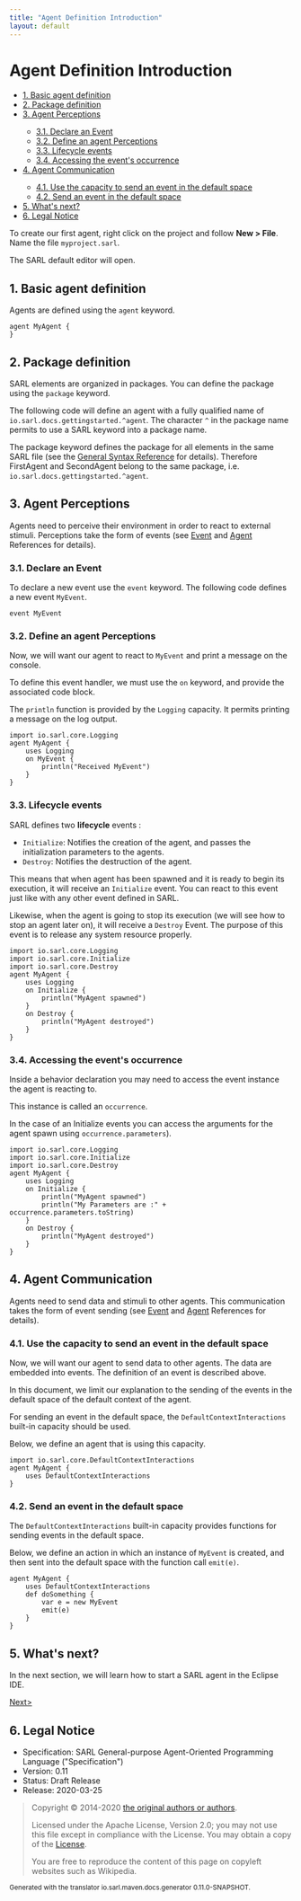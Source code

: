 ```yaml
---
title: "Agent Definition Introduction"
layout: default
---
```


# Agent Definition Introduction


<ul class="page_outline" id="page_outline">

<li><a href="#1-basic-agent-definition">1. Basic agent definition</a></li>
<li><a href="#2-package-definition">2. Package definition</a></li>
<li><a href="#3-agent-perceptions">3. Agent Perceptions</a></li>
<ul>
  <li><a href="#3-1-declare-an-event">3.1. Declare an Event</a></li>
  <li><a href="#3-2-define-an-agent-perceptions">3.2. Define an agent Perceptions</a></li>
  <li><a href="#3-3-lifecycle-events">3.3. Lifecycle events</a></li>
  <li><a href="#3-4-accessing-the-event-s-occurrence">3.4. Accessing the event's occurrence</a></li>
</ul>
<li><a href="#4-agent-communication">4. Agent Communication</a></li>
<ul>
  <li><a href="#4-1-use-the-capacity-to-send-an-event-in-the-default-space">4.1. Use the capacity to send an event in the default space</a></li>
  <li><a href="#4-2-send-an-event-in-the-default-space">4.2. Send an event in the default space</a></li>
</ul>
<li><a href="#5-what-s-next">5. What's next?</a></li>
<li><a href="#6-legal-notice">6. Legal Notice</a></li>

</ul>


To create our first agent, right click on the project and follow **New > File**. Name the file `myproject.sarl`.

The SARL default editor will open.

## 1. Basic agent definition

Agents are defined using the `agent` keyword.

```sarl
agent MyAgent {
}
```


## 2. Package definition

SARL elements are organized in packages. You can define the package using the `package` keyword.

The following code will define an agent with a fully qualified name of `io.sarl.docs.gettingstarted.^agent`.
The character `^` in the package name permits to use a SARL keyword into a package name.

<importantnote>The package keyword defines the package for all elements in the same SARL file (see the
[General Syntax Reference](../reference/GeneralSyntax.html) for details).
Therefore FirstAgent and SecondAgent belong to the same package, i.e. `io.sarl.docs.gettingstarted.^agent`.</importantnote>

## 3. Agent Perceptions

Agents need to perceive their environment in order to react to external stimuli. Perceptions take the form of events
(see [Event](../reference/Event.html) and [Agent](../reference/Agent.html) References for details).

### 3.1. Declare an Event

To declare a new event use the `event` keyword. The following code defines a new event `MyEvent`.

`event MyEvent`

### 3.2. Define an agent Perceptions

Now, we will want our agent to react to `MyEvent` and print a message on the console.

To define this event handler, we must use the `on` keyword, and provide the associated code block.

<note>The `println` function is provided by the `Logging` capacity. It permits printing a message
on the log output.</note>

```sarl
import io.sarl.core.Logging
agent MyAgent {
	uses Logging
	on MyEvent {
		println("Received MyEvent")
	}
}
```



### 3.3. Lifecycle events

SARL defines two **lifecycle** events :

* `Initialize`:  Notifies the creation of the agent, and passes the initialization parameters to the agents.
* `Destroy`: Notifies the destruction of the agent.

This means that when agent has been spawned and it is ready to begin its execution, it will receive an `Initialize` event.
You can react to this event just like with any other event defined in SARL.

Likewise, when the agent is going to stop its execution (we will see how to stop an agent later on), it will receive
a `Destroy` Event. The purpose of this event is to release any system resource properly.

```sarl
import io.sarl.core.Logging
import io.sarl.core.Initialize
import io.sarl.core.Destroy
agent MyAgent {
	uses Logging
	on Initialize {
		println("MyAgent spawned")
	}
	on Destroy {
		println("MyAgent destroyed")
	}
}
```



### 3.4. Accessing the event's occurrence

Inside a behavior declaration you may need to access the event instance the agent is reacting to.

This instance is called an `occurrence`.

In the case of an Initialize events you can access the arguments for the agent spawn using `occurrence.parameters`).

```sarl
import io.sarl.core.Logging
import io.sarl.core.Initialize
import io.sarl.core.Destroy
agent MyAgent {
	uses Logging
	on Initialize {
		println("MyAgent spawned")
		println("My Parameters are :" + occurrence.parameters.toString)
	}
	on Destroy {
		println("MyAgent destroyed")
	}
}
```



## 4. Agent Communication

Agents need to send data and stimuli to other agents. This communication takes the form of event sending
(see [Event](../reference/Event.html) and [Agent](../reference/Agent.html) References for details).

### 4.1. Use the capacity to send an event in the default space

Now, we will want our agent to send data to other agents. The data are embedded into events. The definition of an
event is described above.

<note>In this document, we limit our explanation to the sending of the events in the default space of the default context
of the agent.</note>

For sending an event in the default space, the `DefaultContextInteractions` built-in capacity should be used.

Below, we define an agent that is using this capacity.

```sarl
import io.sarl.core.DefaultContextInteractions
agent MyAgent {
	uses DefaultContextInteractions
}
```



### 4.2. Send an event in the default space

The `DefaultContextInteractions` built-in capacity provides functions for sending events in the default space.

Below, we define an action in which an instance of `MyEvent` is created, and then sent into the default space with the function
call `emit(e)`.

```sarl
agent MyAgent {
	uses DefaultContextInteractions
	def doSomething {
		var e = new MyEvent
		emit(e)
	}
}
```


## 5. What's next?

In the next section, we will learn how to start a SARL agent in the Eclipse IDE.

[Next>](./RunSARLAgentEclipse.html)

## 6. Legal Notice

* Specification: SARL General-purpose Agent-Oriented Programming Language ("Specification")
* Version: 0.11
* Status: Draft Release
* Release: 2020-03-25

> Copyright &copy; 2014-2020 [the original authors or authors](http://www.sarl.io/about/index.html).
>
> Licensed under the Apache License, Version 2.0;
> you may not use this file except in compliance with the License.
> You may obtain a copy of the [License](http://www.apache.org/licenses/LICENSE-2.0).
>
> You are free to reproduce the content of this page on copyleft websites such as Wikipedia.

<small>Generated with the translator io.sarl.maven.docs.generator 0.11.0-SNAPSHOT.</small>